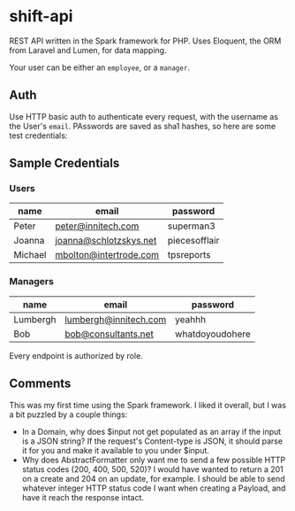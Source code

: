 # shift-api

REST API written in the Spark framework for PHP. Uses Eloquent, the ORM from Laravel and Lumen, for data mapping.

Your user can be either an `employee`, or a `manager`.

## Auth

Use HTTP basic auth to authenticate every request, with the username as the User's `email`. PAsswords are saved as sha1 hashes, so here are some test credentials:

## Sample Credentials

### Users

|name|email|password|
|----|-----|--------|
|Peter|peter@innitech.com|superman3|
|Joanna|joanna@schlotzskys.net|piecesofflair|
|Michael|mbolton@intertrode.com|tpsreports|


### Managers

|name|email|password|
|----|-----|--------|
|Lumbergh|lumbergh@innitech.com|yeahhh|
|Bob|bob@consultants.net|whatdoyoudohere|

Every endpoint is authorized by role.

## Comments

This was my first time using the Spark framework. I liked it overall, but I was a bit puzzled by a couple things:

- In a Domain, why does $input not get populated as an array if the input is a JSON string? If the request's Content-type is JSON, it should parse it for you and make it available to you under $input.
- Why does AbstractFormatter only want me to send a few possible HTTP status codes (200, 400, 500, 520)? I would have wanted to return a 201 on a create and 204 on an update, for example. I should be able to send whatever integer HTTP status code I want when creating a Payload, and have it reach the response intact.
